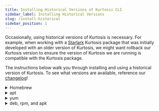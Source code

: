 ```yaml
---
title: Installing Historical Versions of Kurtosis CLI
sidebar_label: Installing Historical Versions
slug: /install-historical
sidebar_position: 1
---
```


Occasionally, using historical versions of Kurtosis is necessary. For example, when working with a [Starlark](../explanations/starlark.md) Kurtosis package that was initially developed with an older version of Kurtosis, we might want rollback our Kurtosis version to ensure the version of Kurtosis we are running is compatible with the Kurtosis package.

The instructions below walk you through installing and using a historical version of Kurtosis. To see what versions are available, reference our [changelog](../changelog.md)!

<details>
<summary>Homebrew</summary>

1. Uninstall your current version of Kurtosis
    ```
    brew uninstall kurtosis-tech/tap/kurtosis-cli
    ```
   
2. Install an earlier version of Kurtosis (eg. `0.68.6`)
   ```
   brew install kurtosis-tech/tap/kurtosis-cli@<version>
   ```

</details>

<details>
<summary>apt</summary>
:::caution

If you already have `kurtosis-cli` package installed, we recommend uninstalling it first using `sudo apt remove kurtosis-cli`.

:::
```
echo "deb [trusted=yes] https://apt.fury.io/kurtosis-tech/ /" | sudo tee /etc/apt/sources.list.d/kurtosis.list
sudo apt update
sudo apt remove kurtosis-cli
sudo apt install kurtosis-cli=<version> -V
```
</details>
<details>
<summary>yum</summary>

:::caution

If you already have `kurtosis-cli` package installed, we recommend uninstalling it first using `sudo yum remove kurtosis-cli`.

:::
```
echo '[kurtosis]
name=Kurtosis
baseurl=https://yum.fury.io/kurtosis-tech/
enabled=1
gpgcheck=0' | sudo tee /etc/yum.repos.d/kurtosis.repo
sudo yum remove kurtosis-cli
sudo yum install kurtosis-cli-<version>
```
</details>

<details>
<summary>deb, rpm, and apk</summary>

Download the appropriate artifact from [the release artifacts page][release-artifacts].
</details>

<!-------------------------- ONLY LINKS BELOW HERE ---------------------------->
[release-artifacts]: https://github.com/kurtosis-tech/kurtosis-cli-release-artifacts/releases
